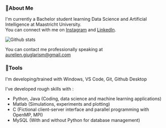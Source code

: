 ### 📌About Me 
I'm currently a Bachelor student learning Data Science and Artificial Intelligence at Maastricht University.  
You can connect with me on [Instagram](https://www.instagram.com/auregiuglarism/) and [LinkedIn](https://www.linkedin.com/in/aurelien-giuglaris-michael-48703b241).

![Github stats](https://github-readme-stats.vercel.app/api?username=auregiuglarism)

You can contact me professionally speaking at aurelien.giuglarism@gmail.com

### 📌Tools
I'm developing/trained with Windows, VS Code, Git, Github Desktop

I've developed rough skills with :
- Python, Java (Coding, data science and machine learning applications)
- Matlab (Simulations, experiments and plotting)
- C (Fictional client-server interface and parallel programming with OpenMP, MPI)
- MySQL (With and without Python for database management)




